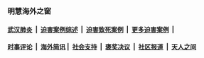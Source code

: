 
### 明慧海外之窗

####  [武汉肺炎](indexes/365.md?t=04192101) &nbsp;|&nbsp;  [迫害案例综述](indexes/328.md?t=04192101) &nbsp;|&nbsp; [迫害致死案例](indexes/277.md?t=04192101)  &nbsp;|&nbsp; [更多迫害案例](indexes/81.md?t=04192101)  &nbsp;|&nbsp; 
####  [时事评论](indexes/19.md?t=04192101) &nbsp;|&nbsp; [海外简讯](indexes/245.md?t=04192101)&nbsp;|&nbsp;  [社会支持](indexes/140.md?t=04192101) &nbsp;|&nbsp; [褒奖决议](indexes/282.md?t=04192101) &nbsp;|&nbsp; [社区报道](indexes/91.md?t=04192101)  &nbsp;|&nbsp; [天人之间](indexes/78.md?t=04192101) 

